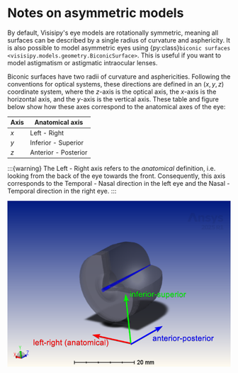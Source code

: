 # Notes on asymmetric models

By default, Visisipy's eye models are rotationally symmetric, meaning all surfaces can be described by a single radius of curvature and asphericity.
It is also possible to model asymmetric eyes using {py:class}`biconic surfaces <visisipy.models.geometry.BiconicSurface>`. 
This is useful if you want to model astigmatism or astigmatic intraocular lenses.

Biconic surfaces have two radii of curvature and asphericities.
Following the conventions for optical systems, these directions are defined in an $(x, y, z)$ coordinate system, where the $z$-axis is the optical axis,
the $x$-axis is the horizontal axis, and the $y$-axis is the vertical axis.
These table and figure below show how these axes correspond to the anatomical axes of the eye:

| Axis | Anatomical axis | 
| ---- | --------------- | 
| $x$ | Left - Right |
| $y$ | Inferior - Superior |
| $z$ | Anterior - Posterior |

:::{warning}
The Left - Right axis refers to the _anatomical_ definition, i.e. looking from the back of the eye towards the front.
Consequently, this axis corresponds to the Temporal - Nasal direction in the left eye and the Nasal - Temporal direction in the right eye.
:::

![Illustration of the coordinate system in relation to the anatomical axes.](coordinate_system.png)